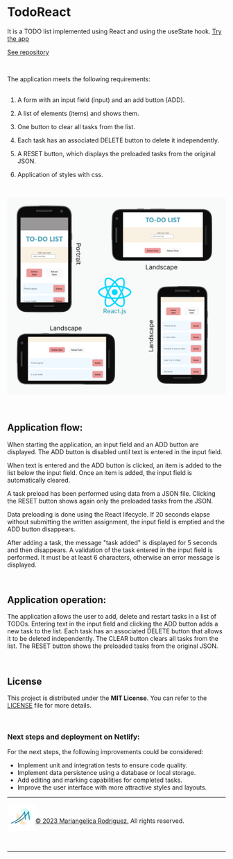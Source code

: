 # TodoReact

It is a TODO list implemented using React and using the useState hook. [Try the app](https://todoreactgromarant.netlify.app/)

[See repository](https://github.com/Gromarant/TodoReact/tree/master)

<br>

The application meets the following 
requirements:
<br>
<br>

1. A form with an input field (input) and an add button (ADD).

2. A list of elements (items) and shows them.

3. One button to clear all tasks from the list.

4. Each task has an associated DELETE button to delete it independently.

5. A RESET button, which displays the preloaded tasks from the original JSON.

6. Application of styles with css.

<br>

![TodoReact capturas](/src/assets/todoList.png "App to do list with React.js")

<br>

## Application flow:

When starting the application, an input field and an ADD button are displayed.
The ADD button is disabled until text is entered in the input field.

When text is entered and the ADD button is clicked, an item is added to the list below the input field.
Once an item is added, the input field is automatically cleared.

A task preload has been performed using data from a JSON file.
Clicking the RESET button shows again only the preloaded tasks from the JSON.

Data preloading is done using the React lifecycle.
If 20 seconds elapse without submitting the written assignment, the input field is emptied and the ADD button disappears.

After adding a task, the message "task added" is displayed for 5 seconds and then disappears.
A validation of the task entered in the input field is performed. It must be at least 6 characters, otherwise an error message is displayed.

<br>

## Application operation:

The application allows the user to add, delete and restart tasks in a list of TODOs. Entering text in the input field and clicking the ADD button adds a new task to the list. Each task has an associated DELETE button that allows it to be deleted independently. The CLEAR button clears all tasks from the list. The RESET button shows the preloaded tasks from the original JSON.

<br>

## License

This project is distributed under the **MIT License**. You can refer to the [LICENSE](https://github.com/git/git-scm.com/blob/main/MIT-LICENSE.txt) file for more details.

<br>

### Next steps and deployment on Netlify:

For the next steps, the following improvements could be considered:

- Implement unit and integration tests to ensure code quality. 
- Implement data persistence using a database or local storage.
- Add editing and marking capabilities for completed tasks.
- Improve the user interface with more attractive styles and layouts.

---
[<img align="left"  height="64" src="./src/assets/logo2023.png">](https://www.gromarant.com/)

<br>

[© 2023 Mariangelica Rodriguez.](https://www.linkedin.com/in/mariangelica-rodr%C3%ADguez-p%C3%A9rez/) All rights reserved.

<br>
<br>

***
